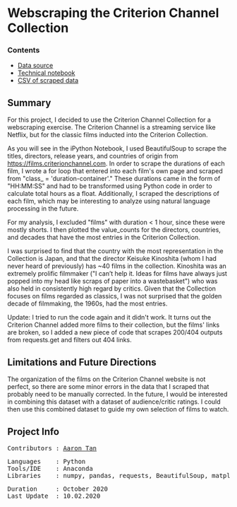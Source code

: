 # Webscraping the Criterion Channel Collection

### Contents
* [Data source](https://films.criterionchannel.com)
* [Technical notebook](Webscraping.ipynb)
* [CSV of scraped data](data/Criterion.csv)
 
## Summary
For this project, I decided to use the Criterion Channel Collection for a webscraping exercise. The Criterion Channel is a streaming service like Netflix, but for the classic films inducted into the Criterion Collection. 

As you will see in the iPython Notebook, I used BeautifulSoup to scrape the titles, directors, release years, and countries of origin from https://films.criterionchannel.com. In order to scrape the durations of each film, I wrote a for loop that entered into each film's own page and scraped from "class_ = 'duration-container'." These durations came in the form of "HH:MM:SS" and had to be transformed using Python code in order to calculate total hours as a float. Additionally, I scraped the descriptions of each film, which may be interesting to analyze using natural language processing in the future. 

For my analysis, I excluded "films" with duration < 1 hour, since these were mostly shorts. I then plotted the value_counts for the directors, countries, and decades that have the most entries in the Criterion Collection. 

I was surprised to find that the country with the most representation in the Collection is Japan, and that the director Keisuke Kinoshita (whom I had never heard of previously) has ~40 films in the collection. Kinoshita was an extremely prolific filmmaker ("I can’t help it. Ideas for films have always just popped into my head like scraps of paper into a wastebasket") who was also held in consistently high regard by critics. Given that the Collection focuses on films regarded as classics, I was not surprised that the golden decade of filmmaking, the 1960s, had the most entries. 

Update: I tried to run the code again and it didn't work. It turns out the Criterion Channel added more films to their collection, but the films' links are broken, so I added a new piece of code that scrapes 200/404 outputs from requests.get and filters out 404 links.

## Limitations and Future Directions
The organization of the films on the Criterion Channel website is not perfect, so there are some minor errors in the data that I scraped that probably need to be manually corrected. In the future, I would be interested in combining this dataset with a dataset of audience/critic ratings. I could then use this combined dataset to guide my own selection of films to watch.

## Project Info
<pre>
Contributors : <a href=https://github.com/aarondzt>Aaron Tan</a>
</pre>

<pre>
Languages    : Python
Tools/IDE    : Anaconda
Libraries    : numpy, pandas, requests, BeautifulSoup, matplotlib, seaborn
</pre>

<pre>
Duration     : October 2020
Last Update  : 10.02.2020
</pre>


